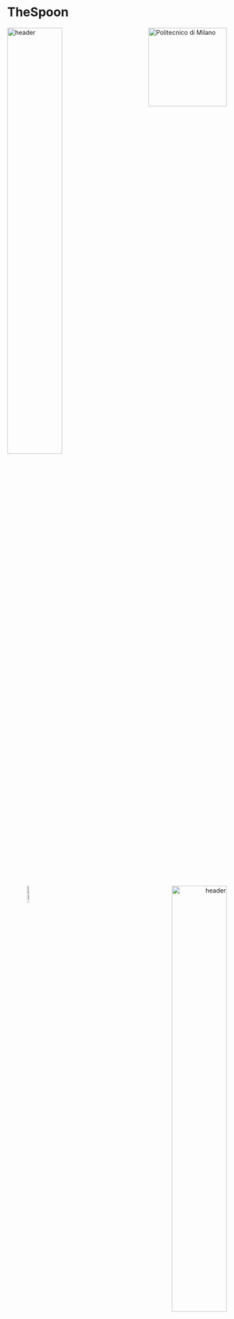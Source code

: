 # TheSpoon
<p align="left">
  <img width="50%" src="https://www.architetti.com/wp-content/uploads/2017/03/polimi-1.jpg" alt="header" />
  <img src="https://i.imgur.com/mPb3Qbd.gif" width="180" alt="Politecnico di Milano" align="right"/>
</p>
<p align="right">
  <img width="10%" src="https://upload.wikimedia.org/wikipedia/en/2/27/Fakultet_elektrotehnike_i_ra%C4%8Dunarstva%2C_Sveu%C4%8Dili%C5%A1te_u_Zagrebu_%28logo%29.jpg" alt="header" align ="left"/>
  <img width="50%" src="http://2018.mia-journal.com/wp-content/uploads/2017/11/fer1.jpg" alt="header" />
</p>

## Description
Repository of the project developed for the "Distributed Software Development" course, part of the Master of Science in Computer Science and Engineering and shared by Politecnico di Milano (POLIMI), Mälardalen University and Fakultet elektrotehnike i računarstva (Faculty of electrical engineering and computing) (FER). The group is formed by 10 students: 6 from Politecnico di Milano and 4 from Fakultet elektrotehnike i računarstva.

This course aims at assessing the students' ability to design and implement a complex software system by working togheter from different places in the world (some students are from POLIMI, which is in Milan (Italy), some others are from FER, which is in Zagreb (Croatia)). The requirements were given by a customer, which was a Senior developer in Deloitte Digital, so another assessed ability was being able to constantly contact him and satisfy his requests. The working framework used is SCRUM, so the students' ability to organize meetings and respect the SCRUM rules was also assesed. 

This repository refers to the 2019-2020 edition of the course, and the project assigned is "TheSpoon": an application that lets restaurant owners to register with their restaurant data and its menus, while customers can search specific food they want to eat and rate the restaurants. Another type of user, the consultant, can access the statistics of the application and monetize them by helping the restaurant owners improving their activity. More precisily, the project included:
- A web application used by the restaurant owners and the consultants
- A mobile app used bu the customers
- a backend that offers REST API endpoints to both the web application and the mobile app, with a Postgres database
The 10 members of the team were then divided among 3 subteams: web application subteam (4 people), mobile app subteam (3 people), backend subteam (3 people).

## Run the application
The server is hosted on Heroku. The folder of the web application is "thespoon". This is the link to access the running web app:

http://thespoon.herokuapp.com/

The backend is managed at the route of the repo. Here you can find the Swagger documentation of all the endpoints offered (it is also possibile to directly use them through the GUI, sending real messages to the backend and getting back real responses):

https://thespoon.herokuapp.com/api/docs/

The folder of the mobile app is "mobileApp". Inside that there is another README which explains how to run it.

The project has been developed with the following technologies:
- Backend: NodeJS
- API reference: Swagger
- Database: Postgres
- Frontend web: React
- Frontend mobile: React native
- Testing tool used to test backend, web and mobile: Jest
- Continuous integration: Travis CI
- Textual communication: Slack
- Meetings: Zoom

## Group
| First name | Last Name | University | Subteam         |
| ---------- | --------- | ---------- | --------------- |
| Ida Merete | Enholm    | POLIMI     | Mobile app      |
| Janine     | Stang     | POLIMI     | Mobile app      |
| Cathrine   | Akre-Aas  | POLIMI     | Mobile app      |
| Emilio     | Imperiali | POLIMI     | Backend         |
| Frikk      | Andersen  | POLIMI     | Backend         |
| Marin      | Milina    | FER        | Backend         |
| Markus     | Paulsen   | FER        | Web app         |
| Lora       | Žuliček   | FER        | Web app         |
| André      | Aing      | POLIMI     | Web app         |
| Matej      | Lazić     | FER        | Web app         |
